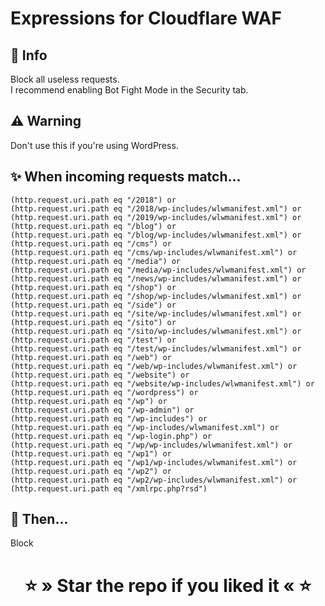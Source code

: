 # Expressions for Cloudflare WAF

## 📝 Info
Block all useless requests.  
I recommend enabling Bot Fight Mode in the Security tab.

## ⚠ Warning
Don't use this if you're using WordPress.

## ✨ When incoming requests match…
```
(http.request.uri.path eq "/2018") or
(http.request.uri.path eq "/2018/wp-includes/wlwmanifest.xml") or
(http.request.uri.path eq "/2019/wp-includes/wlwmanifest.xml") or
(http.request.uri.path eq "/blog") or
(http.request.uri.path eq "/blog/wp-includes/wlwmanifest.xml") or
(http.request.uri.path eq "/cms") or
(http.request.uri.path eq "/cms/wp-includes/wlwmanifest.xml") or
(http.request.uri.path eq "/media") or
(http.request.uri.path eq "/media/wp-includes/wlwmanifest.xml") or
(http.request.uri.path eq "/news/wp-includes/wlwmanifest.xml") or
(http.request.uri.path eq "/shop") or
(http.request.uri.path eq "/shop/wp-includes/wlwmanifest.xml") or
(http.request.uri.path eq "/side") or
(http.request.uri.path eq "/site/wp-includes/wlwmanifest.xml") or
(http.request.uri.path eq "/sito") or
(http.request.uri.path eq "/sito/wp-includes/wlwmanifest.xml") or
(http.request.uri.path eq "/test") or
(http.request.uri.path eq "/test/wp-includes/wlwmanifest.xml") or
(http.request.uri.path eq "/web") or
(http.request.uri.path eq "/web/wp-includes/wlwmanifest.xml") or
(http.request.uri.path eq "/website") or
(http.request.uri.path eq "/website/wp-includes/wlwmanifest.xml") or
(http.request.uri.path eq "/wordpress") or
(http.request.uri.path eq "/wp") or
(http.request.uri.path eq "/wp-admin") or
(http.request.uri.path eq "/wp-includes") or
(http.request.uri.path eq "/wp-includes/wlwmanifest.xml") or
(http.request.uri.path eq "/wp-login.php") or
(http.request.uri.path eq "/wp/wp-includes/wlwmanifest.xml") or
(http.request.uri.path eq "/wp1") or
(http.request.uri.path eq "/wp1/wp-includes/wlwmanifest.xml") or
(http.request.uri.path eq "/wp2") or
(http.request.uri.path eq "/wp2/wp-includes/wlwmanifest.xml") or
(http.request.uri.path eq "/xmlrpc.php?rsd")
```

## 🌠 Then…
Block

<div align="center">
    <h1>⭐ » Star the repo if you liked it « ⭐</h1>
</div>